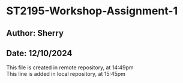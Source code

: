 # ST2195-Workshop-Assignment-1
## Author: Sherry
## Date: 12/10/2024

This file is created in remote repository, at 14:49pm  
This line is added in local repository, at 15:45pm